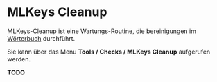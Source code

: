 # MLKeys Cleanup

MLKeys-Cleanup ist eine Wartungs-Routine, die bereinigungen im [Wörterbuch](woerterbuch.md) durchführt.

Sie kann über das Menu **Tools / Checks / MLKeys Cleanup** aufgerufen werden.

**TODO**
